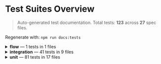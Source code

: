 # Test Suites Overview

> Auto-generated test documentation. Total tests: **123** across **27** spec files.

Regenerate with: `npm run docs:tests`

<details><summary><strong>flow</strong> — 1 tests in 1 files</summary>

| File | Suites | Tests |
|------|--------|-------|
| flow/user.checkout.flow.spec.ts | 1 | 1 |

<details><summary>flow/user.checkout.flow.spec.ts (1 tests)</summary>

- **Flow: Guest user checkout creates order**
  - executes guest checkout flow and creates an order

</details>

</details>

<details><summary><strong>integration</strong> — 41 tests in 9 files</summary>

| File | Suites | Tests |
|------|--------|-------|
| integration/cart.coupons.integration.spec.ts | 1 | 6 |
| integration/cart.items.integration.spec.ts | 1 | 4 |
| integration/categories.integration.spec.ts | 1 | 9 |
| integration/checkout.order.integration.spec.ts | 1 | 4 |
| integration/product.attributes.integration.spec.ts | 1 | 2 |
| integration/product.collection-data.integration.spec.ts | 1 | 2 |
| integration/product.reviews.integration.spec.ts | 1 | 2 |
| integration/product.taxonomies.integration.spec.ts | 1 | 4 |
| integration/products.integration.spec.ts | 1 | 8 |

<details><summary>integration/cart.coupons.integration.spec.ts (6 tests)</summary>

- **Integration: Cart Coupons (graceful handling)**
  - handles list coupons (likely empty) without error
  - gracefully rejects invalid coupon code
  - applies a valid coupon (idempotent)
  - removes an applied coupon
  - removing a non-existent coupon provides error or silent success
  - cart coupons array remains an array after multiple operations

</details>

<details><summary>integration/cart.items.integration.spec.ts (4 tests)</summary>

- **Integration: Cart Items (read-only robustness)**
  - lists cart items (may be empty) and tolerates add attempt
  - adds the same product twice (if possible) and quantity is stable or increases
  - gracefully handles attempt to add an invalid product id
  - lists remains consistent array after multiple best-effort operations

</details>

<details><summary>integration/categories.integration.spec.ts (9 tests)</summary>

- **Integration: Product Categories**
  - lists categories and fetches a single category
  - paginates categories (page=1 then page=2 may be empty)
  - enforces per_page limit when possible
  - category objects expose basic expected shape
  - search filters categories (best effort)
  - filters by parent when parent parameter is used (best effort)
  - handles non-existent category id gracefully
  - supports concurrent list requests without state interference
  - fetches each first-page category individually (best effort subset)

</details>

<details><summary>integration/checkout.order.integration.spec.ts (4 tests)</summary>

- **Integration: Checkout & Order**
  - retrieves checkout data or empty-cart error
  - fails to process order with missing billing fields (expect error)
  - updates checkout (order notes) best-effort
  - attempts to process order (best-effort, may not finalize)

</details>

<details><summary>integration/product.attributes.integration.spec.ts (2 tests)</summary>

- **Integration: Product Attributes & Terms**
  - lists attributes and retrieves terms for the size attribute
  - handles terms request for non-existent attribute id

</details>

<details><summary>integration/product.collection-data.integration.spec.ts (2 tests)</summary>

- **Integration: Product Collection Data**
  - calculates aggregate collection data (min/max price)
  - re-calculates collection data after a product list request (consistency)

</details>

<details><summary>integration/product.reviews.integration.spec.ts (2 tests)</summary>

- **Integration: Product Reviews**
  - lists product reviews (may be empty)
  - lists reviews with small per_page (pagination sanity)

</details>

<details><summary>integration/product.taxonomies.integration.spec.ts (4 tests)</summary>

- **Integration: Product Taxonomies (categories, tags, brands)**
  - lists product categories and fetches single (total may be undefined)
  - lists product tags (total may be undefined)
  - lists product brands and fetches single (total may be undefined)
  - handles non-existent brand gracefully

</details>

<details><summary>integration/products.integration.spec.ts (8 tests)</summary>

- **Integration: Products**
  - lists products with pagination and filtering (search by Category 1)
  - fetches single product by id and slug equivalence
  - filters products by on_sale=false (most seeded simple products not explicitly on sale)
  - sorts products by price ascending (best-effort, tolerant)
  - handles non-existent product id with error
  - filters by category (best-effort) if any category products seeded
  - search with unlikely token returns empty or array
  - sorts products by price descending (best-effort)

</details>

</details>

<details><summary><strong>unit</strong> — 81 tests in 17 files</summary>

| File | Suites | Tests |
|------|--------|-------|
| unit/plugins/multiple-plugins.integration.spec.ts | 1 | 5 |
| unit/plugins/plugin.architecture.spec.ts | 1 | 6 |
| unit/plugins/simple-jwt-login.integration.spec.ts | 1 | 6 |
| unit/services/cart.coupon.service.spec.ts | 1 | 9 |
| unit/services/cart.item.service.spec.ts | 1 | 7 |
| unit/services/cart.service.spec.ts | 1 | 9 |
| unit/services/checkout.order.service.spec.ts | 1 | 2 |
| unit/services/checkout.service.spec.ts | 1 | 5 |
| unit/services/order.service.spec.ts | 1 | 3 |
| unit/services/product.attribute.service.spec.ts | 1 | 3 |
| unit/services/product.attribute.term.service.spec.ts | 1 | 3 |
| unit/services/product.brand.service.spec.ts | 1 | 4 |
| unit/services/product.category.service.spec.ts | 1 | 4 |
| unit/services/product.collection.data.service.spec.ts | 1 | 3 |
| unit/services/product.review.service.spec.ts | 1 | 3 |
| unit/services/product.service.spec.ts | 1 | 6 |
| unit/services/product.tag.service.spec.ts | 1 | 3 |

<details><summary>unit/plugins/multiple-plugins.integration.spec.ts (5 tests)</summary>

- **Multiple Plugins Integration**
  - should initialize multiple plugins in order
  - should allow multiple plugins to extend the SDK
  - should handle empty plugins array
  - should handle missing plugins property
  - should preserve existing SDK functionality with plugins

</details>

<details><summary>unit/plugins/plugin.architecture.spec.ts (6 tests)</summary>

- **Plugin Architecture**
  - should call plugin methods in correct order
  - should pass correct parameters to registerEventHandlers
  - should allow plugins to register event handlers
  - should allow plugins to extend the SDK
  - should handle plugins without registerEventHandlers method
  - should process multiple plugins correctly

</details>

<details><summary>unit/plugins/simple-jwt-login.integration.spec.ts (6 tests)</summary>

- **Simple JWT Login Plugin Integration**
  - should register simple-jwt-login event handlers via new architecture
  - should fetch cart on login when fetchCartOnLogin is true
  - should not fetch cart on login when fetchCartOnLogin is false
  - should clear tokens on logout
  - should extend SDK with simple-jwt capabilities
  - should work without nonce or cartToken configured

</details>

<details><summary>unit/services/cart.coupon.service.spec.ts (9 tests)</summary>

- **CartCouponService**
  - list() parses pagination headers and link header
  - single() fetches coupon by code
  - single() returns error when not found
  - add() emits loading and success events sequence
  - add() emits error event on failure
  - delete() emits success events
  - delete() emits error events
  - clear() emits success events
  - clear() emits error events

</details>

<details><summary>unit/services/cart.item.service.spec.ts (7 tests)</summary>

- **CartItemService**
  - lists items
  - gets single item
  - adds item and emits events
  - updates item
  - removes item
  - clears items
  - handles error on list

</details>

<details><summary>unit/services/cart.service.spec.ts (9 tests)</summary>

- **CartService**
  - gets cart and emits events
  - adds item and emits sequence
  - updates item
  - removes item
  - applies coupon
  - removes coupon
  - updates customer
  - selects shipping rate
  - handles error and emits error event

</details>

<details><summary>unit/services/checkout.order.service.spec.ts (2 tests)</summary>

- **CheckoutOrderService**
  - processes order and payment
  - handles error

</details>

<details><summary>unit/services/checkout.service.spec.ts (5 tests)</summary>

- **CheckoutService**
  - gets checkout data
  - updates checkout data with calc totals
  - processes order and payment
  - handles error on update
  - handles error on process

</details>

<details><summary>unit/services/order.service.spec.ts (3 tests)</summary>

- **OrderService**
  - gets order with billing email
  - gets order without billing email
  - handles error path

</details>

<details><summary>unit/services/product.attribute.service.spec.ts (3 tests)</summary>

- **ProductAttributeService**
  - lists attributes with headers
  - gets single attribute
  - single attribute error

</details>

<details><summary>unit/services/product.attribute.term.service.spec.ts (3 tests)</summary>

- **ProductAttributeTermService**
  - lists attribute terms without params and parses headers
  - lists attribute terms with params
  - handles error path

</details>

<details><summary>unit/services/product.brand.service.spec.ts (4 tests)</summary>

- **ProductBrandService**
  - lists brands and parses headers
  - lists brands with pagination params
  - gets single brand
  - single brand error path

</details>

<details><summary>unit/services/product.category.service.spec.ts (4 tests)</summary>

- **ProductCategoryService**
  - lists categories and parses headers
  - lists categories with params
  - gets single category
  - single category error path

</details>

<details><summary>unit/services/product.collection.data.service.spec.ts (3 tests)</summary>

- **ProductCollectionDataService**
  - calculates collection data without params
  - calculates with params and serializes query
  - handles error path

</details>

<details><summary>unit/services/product.review.service.spec.ts (3 tests)</summary>

- **ProductReviewService**
  - lists reviews and parses headers
  - lists with params
  - list error path

</details>

<details><summary>unit/services/product.service.spec.ts (6 tests)</summary>

- **ProductService**
  - lists products without params and parses pagination headers
  - serializes complex query params including arrays and ordering
  - handles _unstable_tax_ and _unstable_tax_operator param flattening and clears originals
  - gets single product by id
  - gets single product by slug
  - returns error on single product fetch failure

</details>

<details><summary>unit/services/product.tag.service.spec.ts (3 tests)</summary>

- **ProductTagService**
  - lists tags
  - lists tags with params
  - handles list error

</details>

</details>

